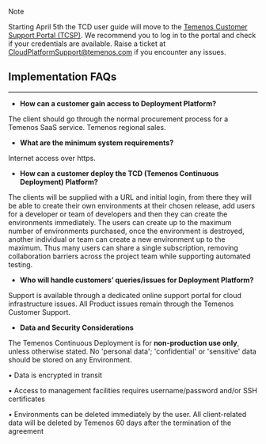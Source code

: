 > [!Note]
>  Starting April 5th the TCD user guide will move to the [Temenos Customer Support Portal (TCSP)](https://tcsp.temenos.com/TCD/Modules/TemenosContinuousDeployment/Overview/Overview.htm). We recommend you to log in to the portal and check if your credentials are available. Raise a ticket at [CloudPlatformSupport@temenos.com](CloudPlatformSupport@temenos.com) if you encounter any issues.

## **Implementation FAQs**

----------

- **How can a customer gain access to Deployment Platform?**

The client should go through the normal procurement process for a Temenos SaaS service.  Temenos regional sales. 

- **What are the minimum system requirements?**

Internet access over https.

- **How can a customer deploy the TCD (Temenos Continuous Deployment) Platform?**

The clients will be supplied with a URL and initial login, from there they will be able to create their own environments at their chosen release, add users for a developer or team of developers and then they can create the environments immediately. The users can create up to the maximum number of environments purchased, once the environment is destroyed, another individual or team can create a new environment up to the maximum. Thus many users can share a single subscription, removing collaboration barriers across the project team while supporting automated testing.

- **Who will handle customers’ queries/issues for Deployment Platform?**

Support is available through a dedicated online support portal for cloud infrastructure issues.  All Product issues remain through the Temenos Customer Support. 


- **Data and Security Considerations**



The Temenos Continuous Deployment is for **non-production use only**, unless otherwise stated.  No 'personal data'; 'confidential' or 'sensitive' data should be stored on any Environment.

•   Data is encrypted in transit

•   Access to management facilities requires username/password and/or SSH certificates

•   Environments can be deleted immediately by the user. All client-related data will be deleted by Temenos 60 days 
after the termination of the agreement

